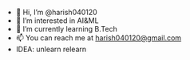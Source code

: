 - 👋 Hi, I’m @harish040120
- 👀 I’m interested in AI&ML
- 🌱 I’m currently learning B.Tech 
- 📫 You can reach me at harish040120@gmail.com
- IDEA: unlearn relearn

<!---
harish040120/harish040120 is a ✨ special ✨ repository because its `README.md` (this file) appears on your GitHub profile.
You can click the Preview link to take a look at your changes.
--->
